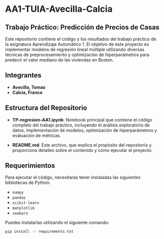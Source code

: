 # AA1-TUIA-Avecilla-Calcia

## Trabajo Práctico: Predicción de Precios de Casas

Este repositorio contiene el código y los resultados del trabajo práctico de la asignatura Aprendizaje Automático 1. El objetivo de este proyecto es implementar modelos de regresión lineal múltiple utilizando diversas técnicas de preprocesamiento y optimización de hiperparámetros para predecir el valor mediano de las viviendas en Boston.

## Integrantes

- **Avecilla, Tomas**
- **Calcia, Franco**

## Estructura del Repositorio

- **TP-regresion-AA1.ipynb**: Notebook principal que contiene el código completo del trabajo práctico, incluyendo el análisis exploratorio de datos, implementación de modelos, optimización de hiperparámetros y evaluación de métricas.
<!--- **house-prices.csv**: Dataset utilizado para el análisis y modelado (si es posible, incluye un enlace para descargarlo si no se puede incluir directamente en el repositorio).
 - **resultados/**: Carpeta que contiene las visualizaciones, gráficos y otros resultados generados durante el análisis. -->
- **README.md**: Este archivo, que explica el propósito del repositorio y proporciona detalles sobre el contenido y cómo ejecutar el proyecto.

## Requerimientos

Para ejecutar el código, necesitarás tener instaladas las siguientes bibliotecas de Python:

- `numpy`
- `pandas`
- `scikit-learn`
- `matplotlib`
- `seaborn`

Puedes instalarlas utilizando el siguiente comando:

```bash
pip install -r requirements.txt

